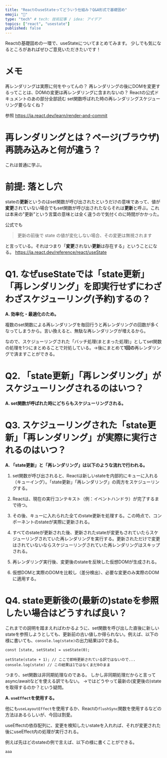 ```yaml
---
title: "ReactのuseStateってどういう仕組み？Q&A形式で基礎固め"
emoji: "👀"
type: "tech" # tech: 技術記事 / idea: アイデア
topics: ["react", "usestate"]
published: false
---
```


Reactの基礎固めの一環で、useStateについてまとめてみます。
少しでも気になるところがあればぜひご意見いただきたいです！

# メモ
再レンダリングは実際に何をやってんの？
再レンダリングの後にDOMを変更するってことは、DOMの変更は再レンダリングに含まれないの？
Reactの公式ドキュメントのあの部分全部読む
set関数呼ばれた時の再レンダリングスケジューリング要らなくね？


参照
https://ja.react.dev/learn/render-and-commit

# 再レンダリングとは？ページ(ブラウザ)再読み込みと何が違う？
これは普通に学ぶ。

# 前提: 落とし穴
stateの**更新**というのはset関数が呼び出されたというだけの意味であって、値が**変更**されていない場合でもset関数が呼び出されたならそれは**更新**と呼ぶ。これは本来の"更新"という言葉の意味とは全く違うので気付くのに時間がかかった。

公式でも
> 更新の前後で state の値が変化しない場合、その変更は無視されます

と言っている。それはつまり「**変更**されない**更新**は存在する」ということになる。
https://ja.react.dev/reference/react/useState

# Q1. なぜuseStateでは「state更新」「再レンダリング」を即実行せずにわざわざスケジューリング(予約)するの？

**A. 効率化・最適化のため。**

複数のset関数による再レンダリングを毎回行うと再レンダリングの回数が多くなってしまうから。言い換えると、無駄な再レンダリングが増えるから。

なので、スケジューリングされた「バッチ処理(まとまった処理)」としてset関数の処理を1つにまとめることで対処している。→後にまとめて**1回の**再レンダリングで済ますことができる。

# Q2. 「state更新」「再レンダリング」がスケジューリングされるのはいつ？

**A. set関数が呼ばれた時にどちらもスケジューリングされる。**

# Q3. スケジューリングされた「state更新」「再レンダリング」が実際に実行されるのはいつ？

**A. 「state更新」と「再レンダリング」は以下のような流れで行われる。**

1. set関数が呼び出されると、Reactは新しいstateを内部的にキューに入れる（キューイング）。「state更新」「再レンダリング」の両方をスケジューリングする。

2. Reactは、現在の実行コンテキスト（例：イベントハンドラ）が完了するまで待つ。

3. その後、キューに入れられた全てのstate更新を処理する。この時点で、コンポーネントのstateが実際に更新される。

4. すべてのstateが更新された後、更新されたstateが変更もされていたらスケジューリングされていた再レンダリングを実行する。更新されただけで変更はされていないならスケジューリングされていた再レンダリングはスキップされる。

5. 再レンダリング実行後、変更後のstateを反映した仮想DOMが生成される。

6. 仮想DOMと実際のDOMを比較し（差分検出）、必要な変更のみ実際のDOMに適用する。

# Q4. state更新後の(最新の)stateを参照したい場合はどうすれば良い？
これまでの説明を踏まえればわかるように、set関数を呼び出した直後に新しいstateを参照しようとしても、更新前の古い値しか得られない。例えば、以下の様に書いても、`console.log(state)`の出力結果は0である。

```tsx
const [state, setState] = useState(0);

setState(state + 1); // ここで即時更新されている訳ではないので...
console.log(state) // この結果は1ではなくまだ0のまま
```

つまり、set関数は非同期処理なのである。
しかし非同期処理だからと言ってasync/awaitなどを使える訳でもない。
→ではどうやって最新の(変更後の)stateを取得するのか？という疑問。

**A. `useEffect`を使用する。**

他にも`useLayoutEffect`を使用するか、Reactの`flushSync`関数を使用するなどの方法はあるらしいが、今回は割愛。

useEffectの依存配列に、変更を検知したいstateを入れれば、それが変更された後にuseEffect内の処理が実行される。

例えば先ほどのstateの例で言えば、以下の様に書くことができる。

```tsx
aaa
```
